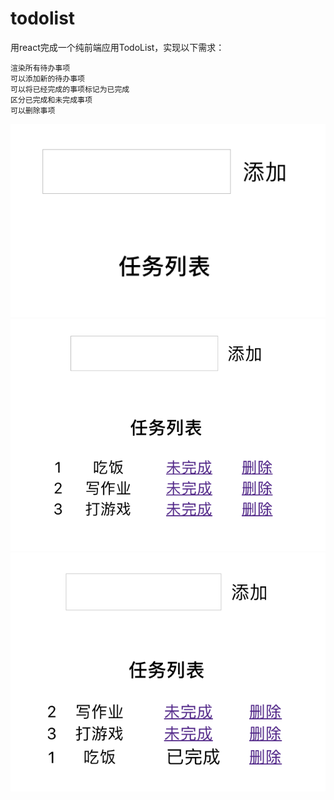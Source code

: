 # todolist
用react完成一个纯前端应用TodoList，实现以下需求：

    渲染所有待办事项
    可以添加新的待办事项
    可以将已经完成的事项标记为已完成
    区分已完成和未完成事项
    可以删除事项
    
   ![screenshots](https://raw.githubusercontent.com/zwn1995/todolist/master/screenshots/1.png)
   ![screenshots](https://raw.githubusercontent.com/zwn1995/todolist/master/screenshots/2.png)
   ![screenshots](https://raw.githubusercontent.com/zwn1995/todolist/master/screenshots/3.png)
   
